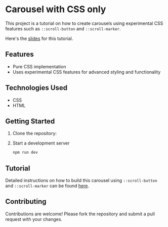 # Carousel with CSS only

This project is a tutorial on how to create carousels using experimental CSS features such as `::scroll-button` and `::scroll-marker`.

Here's the [slides](https://www.canva.com/design/DAGqpIsyFAQ/P1lIzoFVbjZNPAfTUO9Ewg/view?utm_content=DAGqpIsyFAQ&utm_campaign=designshare&utm_medium=link2&utm_source=uniquelinks&utlId=hcc5ce089cb) for this tutorial.

## Features

- Pure CSS implementation
- Uses experimental CSS features for advanced styling and functionality

## Technologies Used

- CSS
- HTML

## Getting Started

1. Clone the repository:
2. Start a development server

    ```sh
    npm run dev
    ```

## Tutorial

Detailed instructions on how to build this carousel using `::scroll-button` and `::scroll-marker` can be found [here](https://developer.chrome.com/blog/carousels-with-css).

## Contributing

Contributions are welcome! Please fork the repository and submit a pull request with your changes.
